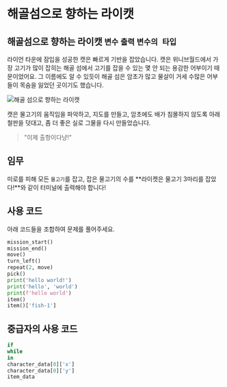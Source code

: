 # 해골섬으로 향하는 라이캣

## 해골섬으로 향하는 라이캣 `변수` `출력` `변수의 타입`

라이언 타운에 잠입을 성공한 캣은 빠르게 기반을 잡았습니다. 캣은 위니브월드에서 가장 고기가 많이 잡히는 해골 섬에서 고기를 잡을 수 있는 몇 안 되는 용감한 어부이기 때문이었어요. 그 이름에도 알 수 있듯이 해골 섬은 암초가 많고 물살이 거세 수많은 어부들이 목숨을 잃었던 곳이기도 했습니다.

![해골 섬으로 향하는 라이캣](./story3-1.png)

캣은 물고기의 움직임을 파악하고, 지도를 만들고, 암초에도 배가 침몰하지 않도록 아래 철판을 덧대고, 좀 더 좋은 실로 그물을 다시 만들었습니다.

> "이제 출항이다냥!"


## 임무

미로를 피해 모든 `물고기`를 잡고, 잡은 물고기의 수를 **라이켓은 물고기 3마리를 잡았다!**와 같이 터미널에 출력해야 합니다!


## 사용 코드
아래 코드들을 조합하여 문제를 풀어주세요.
```python
mission_start()
mission_end()
move()
turn_left()
repeat(2, move)
pick()
print('hello world!')
print('hello', 'world')
print(f'hello world')
item()
item()['fish-1']
```


## 중급자의 사용 코드

```python
if
while
in
character_data[0]['x']
character_data[0]['y']
item_data
```
